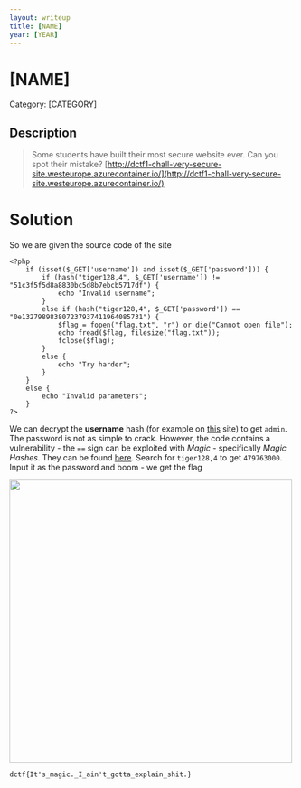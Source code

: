 ```yaml
---
layout: writeup
title: [NAME]
year: [YEAR]
---
```

# [NAME]
Category: [CATEGORY]

## Description

> Some students have built their most secure website ever. Can you spot their mistake? [http://dctf1-chall-very-secure-site.westeurope.azurecontainer.io/](http://dctf1-chall-very-secure-site.westeurope.azurecontainer.io/)

# Solution

So we are given the source code of the site 
```
<?php
    if (isset($_GET['username']) and isset($_GET['password'])) {
        if (hash("tiger128,4", $_GET['username']) != "51c3f5f5d8a8830bc5d8b7ebcb5717df") {
            echo "Invalid username";
        }
        else if (hash("tiger128,4", $_GET['password']) == "0e132798983807237937411964085731") {
            $flag = fopen("flag.txt", "r") or die("Cannot open file");
            echo fread($flag, filesize("flag.txt"));
            fclose($flag);
        }
        else {
            echo "Try harder";
        }
    }
    else {
        echo "Invalid parameters";
    }
?> 
```

We can decrypt the **username** hash (for example on [this](http://hashmash.info) site) to get `admin`. The password is not as simple to crack. However, the code contains a vulnerability - the `==` sign can be exploited with *Magic* - specifically *Magic Hashes*. They can be found [here](https://www.whitehatsec.com/blog/magic-hashes/). Search for `tiger128,4` to get `479763000`. Input it as the password and boom - we get the flag

<img src="{{site.baseurl}}/assets/secure_website_magichash.png" width="500vw">

```
dctf{It's_magic._I_ain't_gotta_explain_shit.}
```
